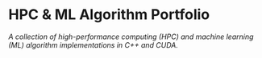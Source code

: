 # HPC & ML Algorithm Portfolio
*A collection of high-performance computing (HPC) and machine learning (ML) algorithm implementations in C++ and CUDA.*
